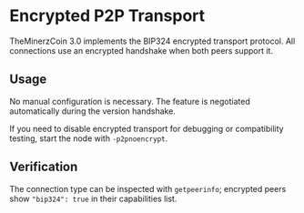 # Encrypted P2P Transport

TheMinerzCoin 3.0 implements the BIP324 encrypted transport protocol. All connections use an encrypted handshake when both peers support it.

## Usage

No manual configuration is necessary. The feature is negotiated automatically during the version handshake.

If you need to disable encrypted transport for debugging or compatibility testing, start the node with `-p2pnoencrypt`.

## Verification

The connection type can be inspected with `getpeerinfo`; encrypted peers show `"bip324": true` in their capabilities list.
